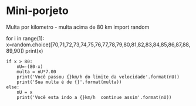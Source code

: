 # Mini-porjeto
Multa por kilometro - multa acima de 80 km
import random

for i in range(1):
    x=random.choice([70,71,72,73,74,75,76,77,78,79,80,81,82,83,84,85,86,87,88,89,90])
    print(x)

    if x > 80:
        nU=-(80-x)
        multa = nU*7.00
        print('Você passou {}km/h do limite da velocidade'.format(nU))
        print('Sua multa é de {}'.format(multa))
    else:
        nU = x
        print('Você esta indo a {}km/h  continue assim'.format(nU))
        
